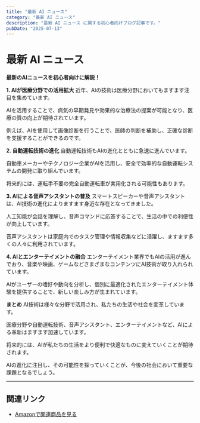 ```yaml
---
title: "最新 AI ニュース"
category: "最新 AI ニュース"
description: "最新 AI ニュース に関する初心者向けブログ記事です。"
pubDate: "2025-07-13"
---
```


# 最新 AI ニュース

**最新のAIニュースを初心者向けに解説！**

**1. AIが医療分野での活用拡大**
近年、AIの技術は医療分野においてもますます注目を集めています。

AIを活用することで、病気の早期発見や効果的な治療法の提案が可能となり、医療の質の向上が期待されています。

例えば、AIを使用して画像診断を行うことで、医師の判断を補助し、正確な診断を支援することができるのです。



**2. 自動運転技術の進化**
自動運転技術もAIの進化とともに急速に進んでいます。

自動車メーカーやテクノロジー企業がAIを活用し、安全で効率的な自動運転システムの開発に取り組んでいます。

将来的には、運転手不要の完全自動運転車が実用化される可能性もあります。



**3. AIによる音声アシスタントの普及**
スマートスピーカーや音声アシスタントは、AI技術の進化によりますます身近な存在となってきました。

人工知能が会話を理解し、音声コマンドに応答することで、生活の中での利便性が向上しています。

音声アシスタントは家庭内でのタスク管理や情報収集などに活躍し、ますます多くの人々に利用されています。



**4. AIとエンターテイメントの融合**
エンターテイメント業界でもAIの活用が進んでおり、音楽や映画、ゲームなどさまざまなコンテンツにAI技術が取り入れられています。

AIがユーザーの嗜好や動向を分析し、個別に最適化されたエンターテイメント体験を提供することで、新しい楽しみ方が生まれています。



**まとめ**
AI技術は様々な分野で活用され、私たちの生活や社会を変革しています。

医療分野や自動運転技術、音声アシスタント、エンターテイメントなど、AIによる革新はますます加速しています。

将来的には、AIが私たちの生活をより便利で快適なものに変えていくことが期待されます。

AIの進化に注目し、その可能性を探っていくことが、今後の社会において重要な課題となるでしょう。



---

## 関連リンク

- [Amazonで関連商品を見る](https://www.amazon.co.jp/s?k=%E6%9C%80%E6%96%B0+AI+%E3%83%8B%E3%83%A5%E3%83%BC%E3%82%B9&tag=autowritehubai-22)
